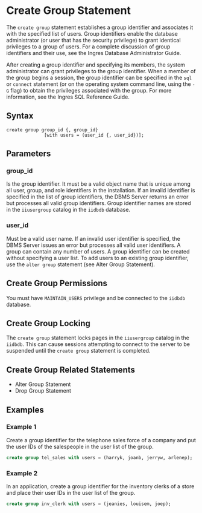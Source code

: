 # Create Group Statement

The `create group` statement establishes a group identifier and associates it with the specified list of users. Group identifiers enable the database administrator (or user that has the security privilege) to grant identical privileges to a group of users. For a complete discussion of group identifiers and their use, see the Ingres Database Administrator Guide.

After creating a group identifier and specifying its members, the system administrator can grant privileges to the group identifier. When a member of the group begins a session, the group identifier can be specified in the `sql` or `connect` statement (or on the operating system command line, using the `-G` flag) to obtain the privileges associated with the group. For more information, see the Ingres SQL Reference Guide.

## Syntax

```
create group group_id {, group_id}
              [with users = (user_id {, user_id})];
```

## Parameters

### group_id
Is the group identifier. It must be a valid object name that is unique among all user, group, and role identifiers in the installation. If an invalid identifier is specified in the list of group identifiers, the DBMS Server returns an error but processes all valid group identifiers. Group identifier names are stored in the `iiusergroup` catalog in the `iidbdb` database.

### user_id
Must be a valid user name. If an invalid user identifier is specified, the DBMS Server issues an error but processes all valid user identifiers. A group can contain any number of users. A group identifier can be created without specifying a user list. To add users to an existing group identifier, use the `alter group` statement (see Alter Group Statement).

## Create Group Permissions

You must have `MAINTAIN_USERS` privilege and be connected to the `iidbdb` database.

## Create Group Locking

The `create group` statement locks pages in the `iiusergroup` catalog in the `iidbdb`. This can cause sessions attempting to connect to the server to be suspended until the `create group` statement is completed.

## Create Group Related Statements

- Alter Group Statement
- Drop Group Statement

## Examples

### Example 1
Create a group identifier for the telephone sales force of a company and put the user IDs of the salespeople in the user list of the group.

```sql
create group tel_sales with users = (harryk, joanb, jerryw, arlenep);
```

### Example 2
In an application, create a group identifier for the inventory clerks of a store and place their user IDs in the user list of the group.

```sql
create group inv_clerk with users = (jeanies, louisem, joep);
```

